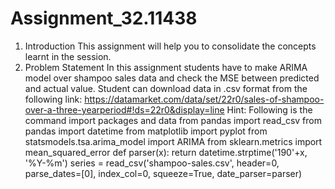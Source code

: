 # Assignment_32.11438
1. Introduction
This assignment will help you to consolidate the concepts learnt in the session.
2. Problem Statement
In this assignment students have to make ARIMA model over shampoo sales data and
check the MSE between predicted and actual value.
Student can download data in .csv format from the following link:
https://datamarket.com/data/set/22r0/sales-of-shampoo-over-a-three-yearperiod#!ds=22r0&display=line
Hint:
Following is the command import packages and data
from pandas import read_csv
from pandas import datetime
from matplotlib import pyplot
from statsmodels.tsa.arima_model import ARIMA
from sklearn.metrics import mean_squared_error
def parser(x):
return datetime.strptime('190'+x, '%Y-%m')
series = read_csv('shampoo-sales.csv', header=0, parse_dates=[0], index_col=0,
squeeze=True, date_parser=parser)
